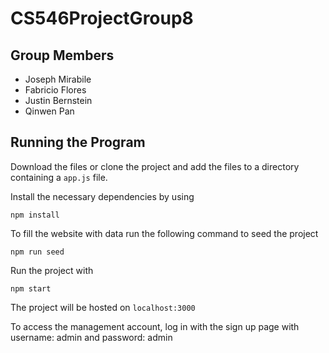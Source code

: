 
# CS546ProjectGroup8



## Group Members

 - Joseph Mirabile 
 - Fabricio Flores 
 - Justin Bernstein 
 - Qinwen Pan

## Running the Program

Download the files or clone the project and add the files to a directory containing a ```app.js``` file.

Install the necessary dependencies by using
```
npm install
```

To fill the website with data run the following command to seed the project
```
npm run seed
```

Run the project with
```
npm start
```

The project will be hosted on ```localhost:3000``` 

To access the management account, log in with the sign up page with username: admin and password: admin 
